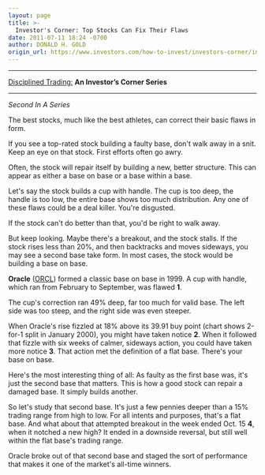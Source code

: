 ```yaml
---
layout: page
title: >-
  Investor's Corner: Top Stocks Can Fix Their Flaws
date: 2011-07-11 18:24 -0700
author: DONALD H. GOLD
origin_url: https://www.investors.com/how-to-invest/investors-corner/investors-corner-top-stocks-can-fix-their-flaws/
---
```


---

[Disciplined Trading:](https://www.investors.com/NewsAndAnalysis/SpecialReport/577671/201107111544/Disciplined-Trading-An-Investorand8217s-Corner-Series.aspx) **An Investor’s Corner Series**

---

_Second In A Series_

The best stocks, much like the best athletes, can correct their basic flaws in form.

If you see a top-rated stock building a faulty base, don't walk away in a snit. Keep an eye on that stock. First efforts often go awry.

Often, the stock will repair itself by building a new, better structure. This can appear as either a base on base or a base within a base.

Let's say the stock builds a cup with handle. The cup is too deep, the handle is too low, the entire base shows too much distribution. Any one of these flaws could be a deal killer. You're disgusted.

If the stock can't do better than that, you'd be right to walk away.

But keep looking. Maybe there's a breakout, and the stock stalls. If the stock rises less than 20%, and then backtracks and moves sideways, you may see a second base take form. In most cases, the stock would be building a base on base.

**Oracle** ([ORCL](https://research.investors.com/quote.aspx?symbol=ORCL)) formed a classic base on base in 1999. A cup with handle, which ran from February to September, was flawed **1**.

The cup's correction ran 49% deep, far too much for valid base. The left side was too steep, and the right side was even steeper.

When Oracle's rise fizzled at 18% above its 39.91 buy point (chart shows 2-for-1 split in January 2000), you might have taken notice **2**. When it followed that fizzle with six weeks of calmer, sideways action, you could have taken more notice **3**. That action met the definition of a flat base. There's your base on base.

Here's the most interesting thing of all: As faulty as the first base was, it's just the second base that matters. This is how a good stock can repair a damaged base. It simply builds another.

So let's study that second base. It's just a few pennies deeper than a 15% trading range from high to low. For all intents and purposes, that's a flat base. And what about that attempted breakout in the week ended Oct. 15 **4**, when it notched a new high? It ended in a downside reversal, but still well within the flat base's trading range.

Oracle broke out of that second base and staged the sort of performance that makes it one of the market's all-time winners.
